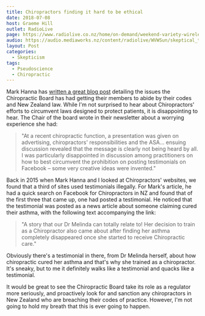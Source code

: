 ```yaml
---
title: Chiropractors finding it hard to be ethical
date: 2018-07-08
host: Graeme Hill
outlet: RadioLive
page: https://www.radiolive.co.nz/home/on-demand/weekend-variety-wireless/2018/07/skeptical-thoughts--aids-denialism-and-bullet-repellent.html
audio: https://audio.mediaworks.nz/content/radiolive/WVWSun/skeptical_thoughts.mp3
layout: Post
categories:
  - Skepticism
tags:
  - Pseudoscience
  - Chiropractic
---
```


Mark Hanna has [written a great blog post](https://honestuniverse.com/2018/07/01/chiropractors-struggle-to-drop-testimonials/) detailing the issues the Chiropractic Board has had getting their members to abide by their codes and New Zealand law. While I'm not surprised to hear about Chiropractors' efforts to circumvent laws designed to protect patients, it is disappointing to hear. The Chair of the board wrote in their newsletter about a worrying experience she had:

<!-- more -->

> "At a recent chiropractic function, a presentation was given on advertising, chiropractors' responsibilities and the ASA... ensuing discussion revealed that the message is clearly not being heard by all. I was particularly disappointed in discussion among practitioners on how to best circumvent the prohibition on posting testimonials on Facebook – some very creative ideas were invented."

Back in 2015 when Mark Hanna and I looked at Chiropractors' websites, we found that a third of sites used testimonials illegally. For Mark's article, he had a quick search on Facebook for Chiropractors in NZ and found that of the first three that came up, one had posted a testimonial. He noticed that the testimonial was posted as a news article about someone claiming cured their asthma, with the following text accompanying the link:

> "A story that our Dr Melinda can totally relate to! Her decision to train as a Chiropractor also came about after finding her asthma completely disappeared once she started to receive Chiropractic care."

Obviously there's a testimonial in there, from Dr Melinda herself, about how chiropractic cured her asthma and that's why she trained as a chiropractor. It's sneaky, but to me it definitely walks like a testimonial and quacks like a testimonial.

It would be great to see the Chiropractic Board take its role as a regulator more seriously, and proactively look for and sanction any chiropractors in New Zealand who are breaching their codes of practice. However, I'm not going to hold my breath that this is ever going to happen.
